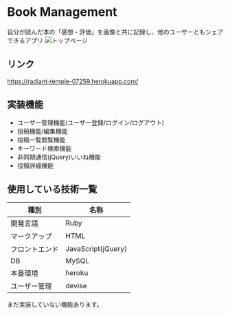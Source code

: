 # Book Management

自分が読んだ本の「感想・評価」を画像と共に記録し、他のユーザーともシェアできるアプリ
![トップページ](https://user-images.githubusercontent.com/59188083/75506838-9695a980-5a22-11ea-953e-4190464b4404.jpg)

## リンク

https://radiant-temple-07259.herokuapp.com/

## 実装機能

- ユーザー管理機能(ユーザー登録/ログイン/ログアウト)
- 投稿機能/編集機能
- 投稿一覧閲覧機能
- キーワード検索機能
- 非同期通信(jQuery)いいね機能
- 投稿詳細機能

## 使用している技術一覧

|種別|名称|
|------|----|
|開発言語|Ruby|
|マークアップ|HTML|
|フロントエンド|JavaScript(jQuery)|
|DB|MySQL|
|本番環境|heroku|
|ユーザー管理|devise|


まだ実装していない機能あります。
